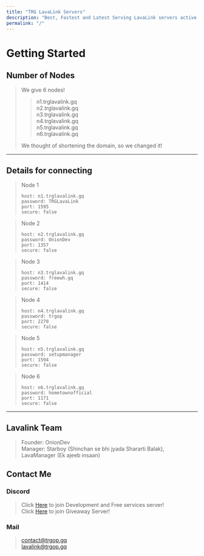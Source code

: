 ```yaml
---
title: "TRG LavaLink Servers"
description: "Best, Fastest and Latest Serving LavaLink servers active 24/7"
permalink: "/"
---
```


# Getting Started

## Number of Nodes
> We give 6 nodes!
>
>> n1.trglavalink.gq<br>
>> n2.trglavalink.gq<br>
>> n3.trglavalink.gq<br>
>> n4.trglavalink.gq<br>
>> n5.trglavalink.gq<br>
>> n6.trglavalink.gq
>
> We thought of shortening the domain, so we changed it!

---

## Details for connecting
> Node 1
> ```
> host: n1.trglavalink.gq
> password: TRGLavaLink
> port: 1595
> secure: false
> ```

> Node 2
> ```
> host: n2.trglavalink.gq
> password: OnionDev
> port: 1357
> secure: false
> ```

> Node 3
> ```
> host: n3.trglavalink.gq
> password: freewh.gq
> port: 1414
> secure: false
> ```

> Node 4
> ```
> host: n4.trglavalink.gq
> password: trgop
> port: 2270
> secure: false
> ```

> Node 5
> ```
> host: n5.trglavalink.gq
> password: setupmanager
> port: 1594
> secure: false
> ```

> Node 6
> ```
> host: n6.trglavalink.gq
> password: hometownofficial
> port: 1171
> secure: false
> ```

---

## Lavalink Team
> Founder: OnionDev<br>
> Manager: Starboy (Shinchan se bhi jyada Shararti Balak), LavaManager (Ek ajeeb insaan)

## Contact Me

### Discord
> Click [Here](https://development.trgop.gq/discord) to join Development and Free services server!<br>
> Click [Here](https://setupmanager.ml/giveaway) to join Giveaway Server!

### Mail
> [contact@trgop.gq](mailto:contact@trgop.gq)<br>
> [lavalink@trgop.gq](mailto:lavalink@trgop.gq)
